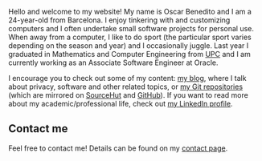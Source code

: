 <!-- priority: 1.0 -->
<!-- extraheader: <link rel="me" href="https://github.com/oscarbenedito"/><link rel="me" href="https://gitlab.com/oscarbenedito"/><link rel="me" href="mailto:oscar@oscarbenedito.com"/><link rel="pgpkey" href="/pgp/pubkey.asc"/> -->
<!-- description: Hello and welcome to my website! I'm Oscar Benedito and this is my corner of the Internet. -->

Hello and welcome to my website! My name is Oscar Benedito and I am a
24-year-old from Barcelona. I enjoy tinkering with and customizing computers and
I often undertake small software projects for personal use. When away from a
computer, I like to do sport (the particular sport varies depending on the
season and year) and I occasionally juggle. Last year I graduated in Mathematics
and Computer Engineering from [UPC][upc] and I am currently working as an
Associate Software Engineer at Oracle.

I encourage you to check out some of my content: [my blog][blog], where I talk
about privacy, software and other related topics, or [my Git repositories][git]
(which are mirrored on [SourceHut][sh] and [GitHub][gh]). If you want to read
more about my academic/professional life, check out [my LinkedIn profile][li].

## Contact me

Feel free to contact me! Details can be found on my [contact page][c].


[upc]: <https://www.upc.edu/en> "Universitat Politècnica de Catalunya (UPC)"
[blog]: </blog/> "Personal blog"
[git]: <https://git.oscarbenedito.com> "Personal Git server"
[sh]: <https://git.sr.ht/~ob> "Sourcehut Git repositories"
[gh]: <https://github.com/oscarbenedito> "GitHub profile"
[li]: <https://www.linkedin.com/in/oscarbenedito> "LinkedIn profile"
[c]: </contact/> "Contact page"
